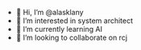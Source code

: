 - 👋 Hi, I’m @alasklany
- 👀 I’m interested in system architect
- 🌱 I’m currently learning AI
- 💞️ I’m looking to collaborate on rcj


<!---
alasklany/alasklany is a ✨ special ✨ repository because its `README.md` (this file) appears on your GitHub profile.
You can click the Preview link to take a look at your changes.
--->

